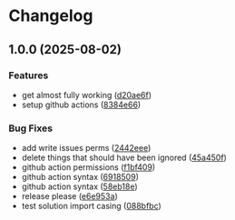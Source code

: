 # Changelog

## 1.0.0 (2025-08-02)


### Features

* get almost fully working ([d20ae6f](https://github.com/lookmumnohandlebars/SlnfgenCLI/commit/d20ae6fa1ec63d728f324ed7629edb9a5f1d6ad5))
* setup github actions ([8384e66](https://github.com/lookmumnohandlebars/SlnfgenCLI/commit/8384e66155d2f80719387351a4753416da01066b))


### Bug Fixes

* add write issues perms ([2442eee](https://github.com/lookmumnohandlebars/SlnfgenCLI/commit/2442eee52c68580fe7c325d3cf6f7f9650588209))
* delete things that should have been ignored ([45a450f](https://github.com/lookmumnohandlebars/SlnfgenCLI/commit/45a450f0982fdd3cac74167e9e3fdb79a89075da))
* github action permissions ([f1bf409](https://github.com/lookmumnohandlebars/SlnfgenCLI/commit/f1bf4097e1ab4c6493188295406a8d7dff0902bd))
* github action syntax ([6918509](https://github.com/lookmumnohandlebars/SlnfgenCLI/commit/69185092bf62b2633c96950d4043a73b89d3dc72))
* github action syntax ([58eb18e](https://github.com/lookmumnohandlebars/SlnfgenCLI/commit/58eb18e547ae72d8827a049161533a635419a201))
* release please ([e6e953a](https://github.com/lookmumnohandlebars/SlnfgenCLI/commit/e6e953a6857f8a33881ce84b11dd7d40838b35ff))
* test solution import casing ([088bfbc](https://github.com/lookmumnohandlebars/SlnfgenCLI/commit/088bfbcd16fa5ec783c97c1384594bdfdde1fc66))
